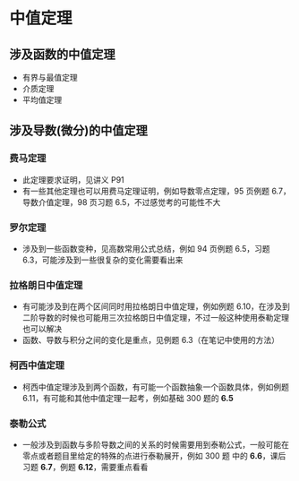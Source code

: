 # 中值定理

## 涉及函数的中值定理

- 有界与最值定理
- 介质定理
- 平均值定理

## 涉及导数(微分)的中值定理

### 费马定理

- 此定理要求证明，见讲义 P91
- 有一些其他定理也可以用费马定理证明，例如导数零点定理，95 页例题 6.7，导数介值定理，98 页习题 6.5，不过感觉考的可能性不大

### 罗尔定理

- 涉及到一些函数变种，见高数常用公式总结，例如 94 页例题 6.5，习题 6.3，可能涉及到一些很复杂的变化需要看出来

### 拉格朗日中值定理

- 有可能涉及到在两个区间同时用拉格朗日中值定理，例如例题 6.10，在涉及到二阶导数的时候也可能用三次拉格朗日中值定理，不过一般这种使用泰勒定理也可以解决
- 函数、导数与积分之间的变化是重点，见例题 6.3（在笔记中使用的方法）

### 柯西中值定理

- 柯西中值定理涉及到两个函数，有可能一个函数抽象一个函数具体，例如例题 6.11，有可能和其他中值定理一起考，例如基础 300 题的 **6.5**

### 泰勒公式

- 一般涉及到函数与多阶导数之间的关系的时候需要用到泰勒公式，一般可能在零点或者题目里给定的特殊的点进行泰勒展开，例如 300 题 中的 **6.6**，课后习题 **6.7**，例题 **6.12**，需要重点看看